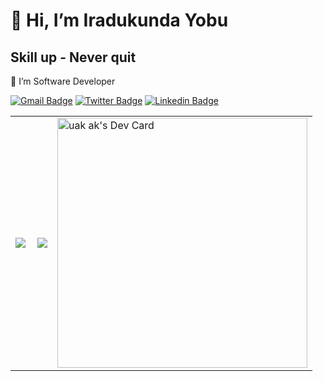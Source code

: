 #  👋 Hi, I’m Iradukunda Yobu
## Skill up - Never quit

👀 I’m Software Developer  

[![Gmail Badge](https://img.shields.io/badge/-gmail-c14438?style=flat-square&logo=Gmail&logoColor=white&link=mailto:yobuir@gmail.com)](mailto:yobuir@gmail.com)  [![Twitter Badge](https://img.shields.io/badge/-@Yobu-1ca0f1?style=flat-square&labelColor=1ca0f1&logo=twitter&logoColor=white&link=https://twitter.com/job10236901)](https://twitter.com/job10236901)  [![Linkedin Badge](https://img.shields.io/badge/-yobu-blue?style=flat-square&logo=Linkedin&logoColor=white&link=https://www.linkedin.com/in/jonathangin/)](https://www.linkedin.com/in/yobu/)


<table width="100%"  border="0" cellpadding="0" cellspacing="0"><tr>
<td align="center">
<img align="left" src="https://github-readme-stats.vercel.app/api?username=jobeuse&show_icons=true&theme=dracula" />
</td>
<td align="center">
<a href="https://github.com/jobeuse">
<img src="https://github-readme-stats.vercel.app/api/top-langs/?username=jobeuse&layout=compact" />
</a>
</td>
  <td>
     <a href="https://app.daily.dev/IrYobu"><img src="https://api.daily.dev/devcards/3cf99f9aac584a29ba256e9f1abb0150.png?r=nea" width="400" alt="uak ak's Dev Card"/</a>

  </td>
</tr>
</table> 
